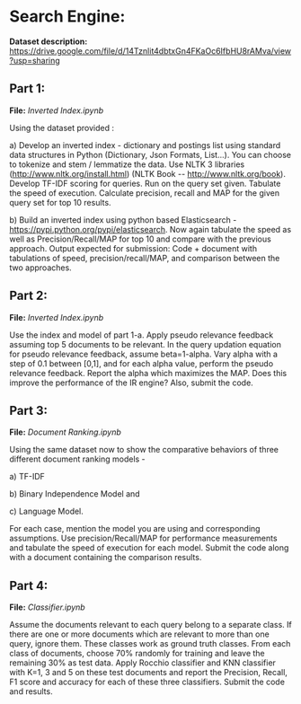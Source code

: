 # Search Engine:

**Dataset description:**
https://drive.google.com/file/d/14Tznlit4dbtxGn4FKaOc6IfbHU8rAMva/view?usp=sharing

## Part 1: 

**File:** *Inverted Index.ipynb*

Using the dataset provided :

a) Develop an inverted index - dictionary and postings list using standard data
structures in Python (Dictionary, Json Formats, List...). You can choose to tokenize
and stem / lemmatize the data. Use NLTK 3 libraries
(http://www.nltk.org/install.html) (NLTK Book -- http://www.nltk.org/book).
Develop TF-IDF scoring for queries. Run on the query set given. Tabulate the speed
of execution. Calculate precision, recall and MAP for the given query set for top 10
results.

b) Build an inverted index using python based Elasticsearch -
https://pypi.python.org/pypi/elasticsearch. Now again tabulate the speed as well as
Precision/Recall/MAP for top 10 and compare with the previous approach.
Output expected for submission: Code + document with tabulations of speed,
precision/recall/MAP, and comparison between the two approaches.

## Part 2: 

**File:** *Inverted Index.ipynb*

Use the index and model of part 1-a. Apply pseudo relevance feedback assuming
top 5 documents to be relevant. In the query updation equation for pseudo relevance
feedback, assume beta=1-alpha. Vary alpha with a step of 0.1 between [0,1], and for each
alpha value, perform the pseudo relevance feedback. Report the alpha which maximizes the
MAP. Does this improve the performance of the IR engine? Also, submit the code.

## Part 3: 

**File:** *Document Ranking.ipynb*

Using the same dataset now to show the comparative behaviors of three different
document ranking models - 

a) TF-IDF 

b) Binary Independence Model and 

c) Language Model. 

For each case, mention the model you are using and corresponding assumptions.
Use precision/Recall/MAP for performance measurements and tabulate the speed of
execution for each model. Submit the code along with a document containing the
comparison results.


## Part 4: 

**File:** *Classifier.ipynb*

Assume the documents relevant to each query belong to a separate class. If there
are one or more documents which are relevant to more than one query, ignore them. These
classes work as ground truth classes. From each class of documents, choose 70% randomly
for training and leave the remaining 30% as test data. Apply Rocchio classifier and KNN
classifier with K=1, 3 and 5 on these test documents and report the Precision, Recall, F1
score and accuracy for each of these three classifiers. Submit the code and results.